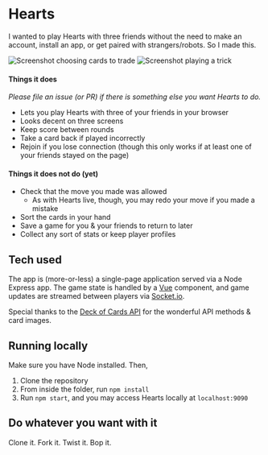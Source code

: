 # Hearts
I wanted to play Hearts with three friends without the need to make an account, install an app, or get paired with strangers/robots. So I made this.

![Screenshot choosing cards to trade](https://i.imgur.com/tYsfzyn.png)
![Screenshot playing a trick](https://i.imgur.com/Fw3JqJh.png)

#### Things it does
_Please file an issue (or PR) if there is something else you want Hearts to do._
 - Lets you play Hearts with three of your friends in your browser
 - Looks decent on three screens
 - Keep score between rounds
 - Take a card back if played incorrectly
 - Rejoin if you lose connection (though this only works if at least one of your friends stayed on the page)

#### Things it does not do (yet)
 - Check that the move you made was allowed 
   - As with Hearts live, though, you may redo your move if you made a mistake
 - Sort the cards in your hand
 - Save a game for you & your friends to return to later
 - Collect any sort of stats or keep player profiles

## Tech used
The app is (more-or-less) a single-page application served via a Node Express app. The game state is handled by a [Vue](https://github.com/vuejs/vue) component, and game updates are streamed between players via [Socket.io](https://github.com/socketio/socket.io). 

Special thanks to the [Deck of Cards API](https://deckofcardsapi.com/) for the wonderful API methods & card images.

## Running locally
Make sure you have Node installed. Then, 
1. Clone the repository
2. From inside the folder, run `npm install` 
3. Run `npm start`, and you may access Hearts locally at `localhost:9090`

## Do whatever you want with it
Clone it. Fork it. Twist it. Bop it. 
 
